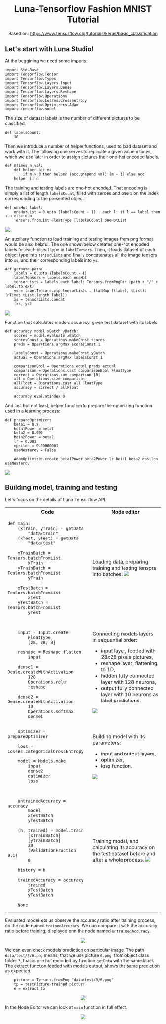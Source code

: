  <center>

# Luna-Tensorflow Fashion MNIST Tutorial 

Based on: https://www.tensorflow.org/tutorials/keras/basic_classification

</center>

## Let's start with Luna Studio!

At the beggining we need some imports:

```
import Std.Base
import Tensorflow.Tensor
import Tensorflow.Types
import Tensorflow.Layers.Input
import Tensorflow.Layers.Dense
import Tensorflow.Layers.Reshape
import Tensorflow.Operations
import Tensorflow.Losses.Crossentropy
import Tensorflow.Optimizers.Adam
import Tensorflow.Model
```

The size of dataset labels is the number of different pictures to be classified.

```
def labelsCount:
    10
```

Then we introduce a number of helper functions, used to load dataset and work with it. The following one serves to replicate a given value `n` times, which we use later in order to assign pictures their one-hot encoded labels.

```
def nTimes n val:
    def helper acc m:
        if m > 0 then helper (acc.prepend val) (m - 1) else acc
    helper [] n
```

The training and testing labels are one-hot encoded. That encoding is simply a list of length `labelsCount`, filled with zeroes and one `1` on the index corresponding to the presented object.

```
def oneHot label:
    oneHotList = 0.upto (labelsCount - 1) . each l: if l == label then 1.0 else 0.0
    Tensors.fromList FloatType [labelsCount] oneHotList
```

![](Screenshots/oneHot/oneHot.png)

An auxiliary function to load training and testing images from png format would be also helpful. The one shown below creates one-hot encoded labels for each object type in `labelTensors`. Then, it loads dataset of each object type into `tensorLists` and finally concatenates all the image tensors into `xs`, and their corresponding labels into `ys`.

```
def getData path:
    labels = 0.upto (labelsCount - 1)
    labelTensors = labels.each oneHot
    tensorLists = labels.each label: Tensors.fromPngDir (path + "/" + label.toText)
    ys = labelTensors.zip tensorLists . flatMap ((label, tList): (nTimes tList.length label))
    xs = tensorLists.concat
    (xs, ys)

```
![](Screenshots/getData/getData.png)

Function that calculates models accuracy, given test dataset with its labels.

```
def accuracy model xBatch yBatch:
    scores = model.evaluate xBatch
    scoresConst = Operations.makeConst scores
    preds = Operations.argMax scoresConst 1

    labelsConst = Operations.makeConst yBatch
    actual = Operations.argMax labelsConst 1

    comparisonBool = Operations.equal preds actual
    comparison = Operations.cast comparisonBool FloatType
    correct = Operations.sum comparison [0]
    all = Operations.size comparison
    allFloat = Operations.cast all FloatType
    accuracy = correct / allFloat

    accuracy.eval.atIndex 0
```

And last but not least, helper function to prepare the optimizing function used in a learning process:

```
def prepareOptimizer:
    beta1 = 0.9
    beta1Power = beta1
    beta2 = 0.999
    beta2Power = beta2
    lr = 0.001
    epsilon = 0.00000001
    useNesterov = False

    AdamOptimizer.create beta1Power beta2Power lr beta1 beta2 epsilon useNesterov
```

![](Screenshots/prepareOptimizer/prepareOptimizer.png)

## Building model, training and testing

Let's focus on the details of Luna Tensorflow API.

<table>

<tr><th> Code </th><th> Node editor </th></tr>

<tr><td>

```
def main:
    (xTrain, yTrain) = getData 
        "data/train"
    (xTest, yTest) = getData 
        "data/test"

    xTrainBatch = Tensors.batchFromList
        xTrain
    yTrainBatch = Tensors.batchFromList 
        yTrain

    xTestBatch = Tensors.batchFromList 
        xTest
    yTestBatch = Tensors.batchFromList 
        yTest

```
</td><td>

Loading data, preparing training and testing tensors into batches.
![](Screenshots/main/loadData.png)

</td></tr> 

<tr><td>

```

    input = Input.create 
        FloatType 
        [28, 28, 3]

    reshape = Reshape.flatten 
        input

    dense1 = Dense.createWithActivation 
        128 
        Operations.relu 
        reshape

    dense2 = Dense.createWithActivation 
        10 
        Operations.softmax 
        dense1

```
</td><td>

Connecting models layers in sequential order:
<ul>
<li> input layer, feeded with 28x28 pixels pictures, </li>
<li> reshape layer, flattening to 1D, </li>
<li> hidden fully connected layer with 128 neurons, </li>
<li> output fully connected layer with 10 neurons as label predictions. </li>
</ul>

![](Screenshots/main/layers.png)

</td></tr> 

<tr><td>

```
    optimizer = prepareOptimizer

    loss = Losses.categoricalCrossEntropy

    model = Models.make 
        input 
        dense2 
        optimizer 
        loss

```
</td><td>

Building model with its parameters: 
<ul>
<li> input and output layers, </li>
<li> optimizer, </li>
<li> loss function. </li>
</ul>

![](Screenshots/main/model.png)

</td></tr> 

<tr><td>

```

    untrainedAccuracy = accuracy 
        model 
        xTestBatch 
        yTestBatch

    (h, trained) = model.train 
        [xTrainBatch] 
        [yTrainBatch] 
        30 
        (ValidationFraction 0.1) 
        0

    history = h

    trainedAccuracy = accuracy 
        trained 
        xTestBatch 
        yTestBatch

    None
```
</td><td>

Training model, and calculating its accuracy on the test dataset before and after a whole process.
![](Screenshots/main/test.png)

</td></tr> 

</table>


Evaluated model lets us observe the accuracy ratio after training process, on the node named `trainedAccuracy`. We can compare it with the accuracy ratio before training, displayed onn the node named `untrainedAccuracy`.

<center>

![](Screenshots/main/comparision.png)

</center>

We can even check models prediction on particular image. The path `data/test/3/6.png` means, that we use picture `6.png`, from object class folder `3`, that is one hot encoded by function `getData` with the same label. The extract function feeded with models output, shows the same prediction as expected.

```
    picture = Tensors.fromPng "data/test/3/6.png"
    tp = testPicture trained picture
    e = extract tp

```

<center>

![](Screenshots/main/testPicture.png)

</center>

In the Node Editor we can look at `main` function in full effect.

<center>

![](Screenshots/main/main2.png)

</center>

